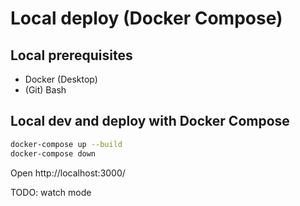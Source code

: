 # Local deploy (Docker Compose)

## Local prerequisites

- Docker (Desktop)
- (Git) Bash

## Local dev and deploy with Docker Compose

```bash
docker-compose up --build
docker-compose down
```

Open http://localhost:3000/

TODO: watch mode
